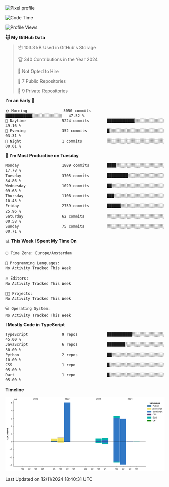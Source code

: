 ![Pixel profile](https://pixel-profile.vercel.app/api/github-stats?username=Atchferox&screen_effect=true&theme=rainbow
)


<!--START_SECTION:waka-->
![Code Time](http://img.shields.io/badge/Code%20Time-415%20hrs%204%20mins-blue)

![Profile Views](http://img.shields.io/badge/Profile%20Views-0-blue)

**🐱 My GitHub Data** 

> 📦 103.3 kB Used in GitHub's Storage 
 > 
> 🏆 340 Contributions in the Year 2024
 > 
> 🚫 Not Opted to Hire
 > 
> 📜 7 Public Repositories 
 > 
> 🔑 9 Private Repositories 
 > 
**I'm an Early 🐤** 

```text
🌞 Morning                5050 commits        ████████████░░░░░░░░░░░░░   47.52 % 
🌆 Daytime                5224 commits        ████████████░░░░░░░░░░░░░   49.16 % 
🌃 Evening                352 commits         █░░░░░░░░░░░░░░░░░░░░░░░░   03.31 % 
🌙 Night                  1 commits           ░░░░░░░░░░░░░░░░░░░░░░░░░   00.01 % 
```
📅 **I'm Most Productive on Tuesday** 

```text
Monday                   1889 commits        ████░░░░░░░░░░░░░░░░░░░░░   17.78 % 
Tuesday                  3705 commits        █████████░░░░░░░░░░░░░░░░   34.86 % 
Wednesday                1029 commits        ██░░░░░░░░░░░░░░░░░░░░░░░   09.68 % 
Thursday                 1108 commits        ███░░░░░░░░░░░░░░░░░░░░░░   10.43 % 
Friday                   2759 commits        ██████░░░░░░░░░░░░░░░░░░░   25.96 % 
Saturday                 62 commits          ░░░░░░░░░░░░░░░░░░░░░░░░░   00.58 % 
Sunday                   75 commits          ░░░░░░░░░░░░░░░░░░░░░░░░░   00.71 % 
```


📊 **This Week I Spent My Time On** 

```text
🕑︎ Time Zone: Europe/Amsterdam

💬 Programming Languages: 
No Activity Tracked This Week

🔥 Editors: 
No Activity Tracked This Week

🐱‍💻 Projects: 
No Activity Tracked This Week

💻 Operating System: 
No Activity Tracked This Week
```

**I Mostly Code in TypeScript** 

```text
TypeScript               9 repos             ███████████░░░░░░░░░░░░░░   45.00 % 
JavaScript               6 repos             ████████░░░░░░░░░░░░░░░░░   30.00 % 
Python                   2 repos             ██░░░░░░░░░░░░░░░░░░░░░░░   10.00 % 
CSS                      1 repo              █░░░░░░░░░░░░░░░░░░░░░░░░   05.00 % 
Dart                     1 repo              █░░░░░░░░░░░░░░░░░░░░░░░░   05.00 % 
```



**Timeline**

![Lines of Code chart](https://raw.githubusercontent.com/Atchferox/Atchferox/main/assets/bar_graph.png)


 Last Updated on 12/11/2024 18:40:31 UTC
<!--END_SECTION:waka-->
